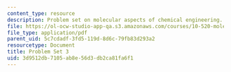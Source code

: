 ```yaml
---
content_type: resource
description: Problem set on molecular aspects of chemical engineering.
file: https://ol-ocw-studio-app-qa.s3.amazonaws.com/courses/10-520-molecular-aspects-of-chemical-engineering-fall-2004/3d9512db7105ab8e56d3db2ca81fa6f1_10_520_ps3.pdf
file_type: application/pdf
parent_uid: 5c7cdadf-3fd5-119d-8d6c-79fb83d293a2
resourcetype: Document
title: Problem Set 3
uid: 3d9512db-7105-ab8e-56d3-db2ca81fa6f1
---
```

